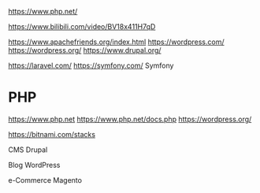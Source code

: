 

https://www.php.net/




https://www.bilibili.com/video/BV18x411H7qD






https://www.apachefriends.org/index.html
https://wordpress.com/
https://wordpress.org/
https://www.drupal.org/


https://laravel.com/
https://symfony.com/ Symfony

# PHP

https://www.php.net
https://www.php.net/docs.php
https://wordpress.org/

https://bitnami.com/stacks

CMS
Drupal

Blog
WordPress

e-Commerce
Magento

